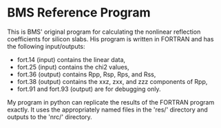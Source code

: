 BMS Reference Program
=====================

This is BMS' original program for calculating the nonlinear reflection
coefficients for silicon slabs. His program is written in FORTRAN and has 
the following input/outputs:

* fort.14 (input) contains the linear data,
* fort.25 (input) contains the chi2 values,
* fort.36 (output) contains Rpp, Rsp, Rps, and Rss,
* fort.38 (output) contains the xxz, zxx, and zzz components of Rpp,
* fort.91 and fort.93 (output) are for debugging only.

My program in python can replicate the results of the FORTRAN program exactly.
It uses the appropriately named files in the 'res/' directory and outputs to
the 'nrc/' directory.
